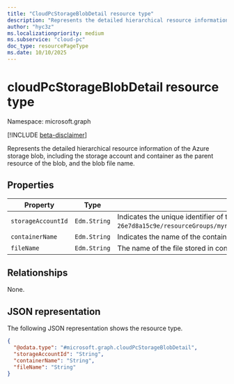 ```yaml
---
title: "CloudPcStorageBlobDetail resource type"
description: "Represents the detailed hierarchical resource information of the Azure storage blob, including the storage account and container as the parent resource of the blob, and the blob file name."
author: "hyc3z"
ms.localizationpriority: medium
ms.subservice: "cloud-pc"
doc_type: resourcePageType
ms.date: 10/10/2025
---
```


# cloudPcStorageBlobDetail resource type

Namespace: microsoft.graph

[!INCLUDE [beta-disclaimer](../../includes/beta-disclaimer.md)]

Represents the detailed hierarchical resource information of the Azure storage blob, including the storage account and container as the parent resource of the blob, and the blob file name.

## Properties
| Property           | Type         | Description                   |
| ------------------ | ------------ | ----------------------------- |
| `storageAccountId`   | `Edm.String` | Indicates the unique identifier of the Azure storage account. Example: `/subscriptions/0231ef39-1113-4772-bffe-26e7d8a15c9e/resourceGroups/myresourcegroup/providers/Microsoft.Storage/storageAccounts/mystorageaccount`.   |
| `containerName` | `Edm.String` | Indicates the name of the container. Example: `mycontainer` |
| `fileName` | `Edm.String` | The name of the file stored in container. Example: `myexportedvm.vhd`  | 


## Relationships
None.

## JSON representation
The following JSON representation shows the resource type.
<!-- {
  "blockType": "resource",
  "keyProperty": "storageAccountId",
  "@odata.type": "microsoft.graph.cloudPcStorageBlobDetail",
  "baseType": "microsoft.graph.entity",
  "openType": false
}
-->
``` json
{
  "@odata.type": "#microsoft.graph.cloudPcStorageBlobDetail",
  "storageAccountId": "String",
  "containerName": "String",
  "fileName": "String"
}
```
